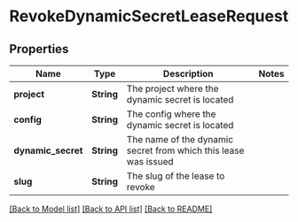 # RevokeDynamicSecretLeaseRequest

## Properties

Name | Type | Description | Notes
------------ | ------------- | ------------- | -------------
**project** | **String** | The project where the dynamic secret is located | 
**config** | **String** | The config where the dynamic secret is located | 
**dynamic_secret** | **String** | The name of the dynamic secret from which this lease was issued | 
**slug** | **String** | The slug of the lease to revoke | 

[[Back to Model list]](../README.md#documentation-for-models) [[Back to API list]](../README.md#documentation-for-api-endpoints) [[Back to README]](../README.md)


